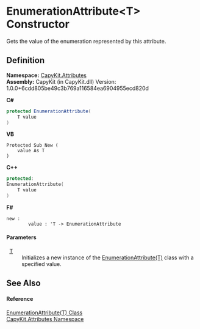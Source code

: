 # EnumerationAttribute&lt;T&gt; Constructor


Gets the value of the enumeration represented by this attribute.



## Definition
**Namespace:** <a href="N_CapyKit_Attributes">CapyKit.Attributes</a>  
**Assembly:** CapyKit (in CapyKit.dll) Version: 1.0.0+6cdd805be49c3b769a116584ea6904955ecd820d

**C#**
``` C#
protected EnumerationAttribute(
	T value
)
```
**VB**
``` VB
Protected Sub New ( 
	value As T
)
```
**C++**
``` C++
protected:
EnumerationAttribute(
	T value
)
```
**F#**
``` F#
new : 
        value : 'T -> EnumerationAttribute
```



#### Parameters
<dl><dt>  <a href="T_CapyKit_Attributes_EnumerationAttribute_1">T</a></dt><dd>Initializes a new instance of the <a href="T_CapyKit_Attributes_EnumerationAttribute_1">EnumerationAttribute(T)</a> class with a specified value.</dd></dl>

## See Also


#### Reference
<a href="T_CapyKit_Attributes_EnumerationAttribute_1">EnumerationAttribute(T) Class</a>  
<a href="N_CapyKit_Attributes">CapyKit.Attributes Namespace</a>  
